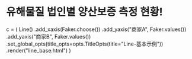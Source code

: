 # 유해물질 법인별 양산보증 측정 현황!

c = (
    Line()
    .add_xaxis(Faker.choose())
    .add_yaxis("商家A", Faker.values())
    .add_yaxis("商家B", Faker.values())
    .set_global_opts(title_opts=opts.TitleOpts(title="Line-基本示例"))
    .render("line_base.html")
)

